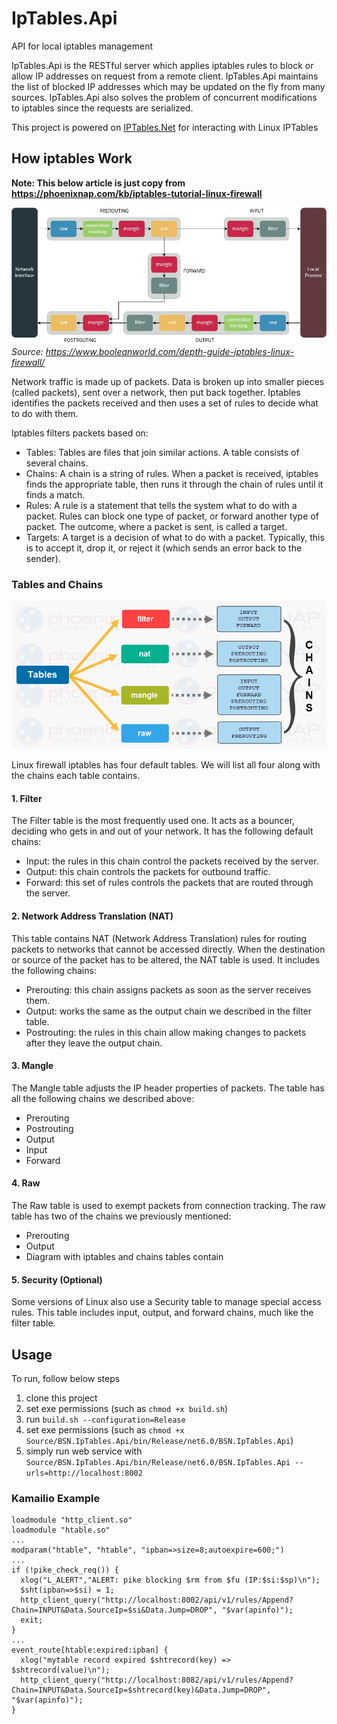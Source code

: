 # IpTables.Api

API for local iptables management

IpTables.Api is the RESTful server which applies iptables rules to block or allow IP addresses on request from a remote client.
IpTables.Api maintains the list of blocked IP addresses which may be updated on the fly from many sources.
IpTables.Api also solves the problem of concurrent modifications to iptables since the requests are serialized.

This project is powered on [IPTables.Net](https://github.com/splitice/IPTables.Net) for interacting with Linux IPTables

## How iptables Work

**Note: This below article is just copy from <https://phoenixnap.com/kb/iptables-tutorial-linux-firewall>**

![IpTablesFlow](Document/IpTablesWorkFlow.webp "IpTables Work Flow")
*Source: <https://www.booleanworld.com/depth-guide-iptables-linux-firewall/>*

Network traffic is made up of packets. Data is broken up into smaller pieces (called packets), sent over a network, then put back together. Iptables identifies the packets received and then uses a set of rules to decide what to do with them.

Iptables filters packets based on:

* Tables: Tables are files that join similar actions. A table consists of several chains.
* Chains: A chain is a string of rules. When a packet is received, iptables finds the appropriate table, then runs it through the chain of rules until it finds a match.
* Rules: A rule is a statement that tells the system what to do with a packet. Rules can block one type of packet, or forward another type of packet. The outcome, where a packet is sent, is called a target.
* Targets: A target is a decision of what to do with a packet. Typically, this is to accept it, drop it, or reject it (which sends an error back to the sender).

### Tables and Chains

![diagram](Document/iptables-diagram.png "IpTables Tables and Chain")

Linux firewall iptables has four default tables. We will list all four along with the chains each table contains.

#### 1. Filter

The Filter table is the most frequently used one. It acts as a bouncer, deciding who gets in and out of your network. It has the following default chains:

* Input: the rules in this chain control the packets received by the server.
* Output: this chain controls the packets for outbound traffic.
* Forward: this set of rules controls the packets that are routed through the server.

#### 2. Network Address Translation (NAT)

This table contains NAT (Network Address Translation) rules for routing packets to networks that cannot be accessed directly. When the destination or source of the packet has to be altered, the NAT table is used. It includes the following chains:

* Prerouting: this chain assigns packets as soon as the server receives them.
* Output: works the same as the output chain we described in the filter table.
* Postrouting: the rules in this chain allow making changes to packets after they leave the output chain.

#### 3. Mangle

The Mangle table adjusts the IP header properties of packets. The table has all the following chains we described above:

* Prerouting
* Postrouting
* Output
* Input
* Forward

#### 4. Raw

The Raw table is used to exempt packets from connection tracking. The raw table has two of the chains we previously mentioned:

* Prerouting
* Output
* Diagram with iptables and chains tables contain

#### 5. Security (Optional)

Some versions of Linux also use a Security table to manage special access rules. This table includes input, output, and forward chains, much like the filter table.

## Usage

To run, follow below steps

1. clone this project
1. set exe permissions (such as `chmod +x build.sh`)
1. run `build.sh --configuration=Release`
1. set exe permissions (such as `chmod +x Source/BSN.IpTables.Api/bin/Release/net6.0/BSN.IpTables.Api`)
1. simply run web service with `Source/BSN.IpTables.Api/bin/Release/net6.0/BSN.IpTables.Api --urls=http://localhost:8002`

### Kamailio Example

```kamailio
loadmodule "http_client.so"
loadmodule "htable.so"
... 
modparam("htable", "htable", "ipban=>size=8;autoexpire=600;")
... 
if (!pike_check_req()) {
  xlog("L_ALERT","ALERT: pike blocking $rm from $fu (IP:$si:$sp)\n");
  $sht(ipban=>$si) = 1;
  http_client_query("http://localhost:8002/api/v1/rules/Append?Chain=INPUT&Data.SourceIp=$si&Data.Jump=DROP", "$var(apinfo)");
  exit;
}
... 
event_route[htable:expired:ipban] {
  xlog("mytable record expired $shtrecord(key) => $shtrecord(value)\n");
  http_client_query("http://localhost:8082/api/v1/rules/Append?Chain=INPUT&Data.SourceIp=$shtrecord(key)&Data.Jump=DROP", "$var(apinfo)");
}
```

